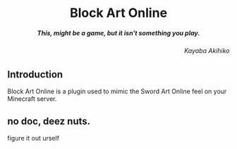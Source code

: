 <h1 align="center">Block Art Online</h1>
<h5 align="center">This, might be a game, but it isn't something you play.</h5>
<h6 align="right">Kayaba Akihiko</h6>

## Introduction

Block Art Online is a plugin used to mimic the Sword Art Online feel on your Minecraft server.

## no doc, deez nuts.

figure it out urself